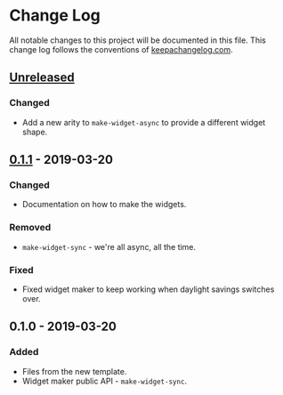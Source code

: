 # Change Log
All notable changes to this project will be documented in this file. This change log follows the conventions of [keepachangelog.com](http://keepachangelog.com/).

## [Unreleased]
### Changed
- Add a new arity to `make-widget-async` to provide a different widget shape.

## [0.1.1] - 2019-03-20
### Changed
- Documentation on how to make the widgets.

### Removed
- `make-widget-sync` - we're all async, all the time.

### Fixed
- Fixed widget maker to keep working when daylight savings switches over.

## 0.1.0 - 2019-03-20
### Added
- Files from the new template.
- Widget maker public API - `make-widget-sync`.

[Unreleased]: https://github.com/your-name/clock/compare/0.1.1...HEAD
[0.1.1]: https://github.com/your-name/clock/compare/0.1.0...0.1.1
